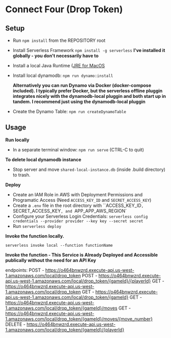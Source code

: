 # Connect Four (Drop Token)

## Setup

- Run `npm install` from the REPOSITORY root
- Install Serverless Framework `npm install -g serverless` **I've installed it globally - you don't necessarily have to**
- Install a local Java Runtime ([JRE for MacOS](https://docs.oracle.com/javase/9/install/installation-jdk-and-jre-macos.htm)
- Install local dynamodb: `npm run dynamo:install`

  **Alternatively you can run Dynamo via Docker (docker-compose included). I typically prefer Docker, but the serverless offline pluggin integrates nicely with the dynamodb-local pluggin and both start up in tandem. I recommend just using the dynamodb-local pluggin**

- Create the Dynamo Table: `npm run createDynamoTable`

## Usage

**Run locally**

- In a separate terminal window: `npm run serve` (CTRL-C to quit)

**To delete local dynamodb instance**

- Stop server and move `shared-local-instance.db` (inside .build directory) to trash.

**Deploy**

- Create an IAM Role in AWS with Deployment Permissions and Programatic Access (Need `ACCESS_KEY_ID` and `SECRET_ACCESS_KEY`)
- Create a `.env` file in the root directory with ``ACCESS_KEY_ID`, `SECRET_ACCESS_KEY`, and `APP_APP_AWS_REGION`
- Configure your Serverless Login Credentials: `serverless config credentials --provider provider --key key --secret secret`
- Run `serverless deploy`

**Invoke the function locally.**

```
serverless invoke local --function functionName
```

**Invoke the function - This Service is Already Deployed and Accessible publically without the need for an API Key**

endpoints:
POST - https://o464bnwzrd.execute-api.us-west-1.amazonaws.com/local/drop_token
POST - https://o464bnwzrd.execute-api.us-west-1.amazonaws.com/local/drop_token/{gameId}/{playerId}
GET - https://o464bnwzrd.execute-api.us-west-1.amazonaws.com/local/drop_token
GET - https://o464bnwzrd.execute-api.us-west-1.amazonaws.com/local/drop_token/{gameId}
GET - https://o464bnwzrd.execute-api.us-west-1.amazonaws.com/local/drop_token/{gameId}/moves
GET - https://o464bnwzrd.execute-api.us-west-1.amazonaws.com/local/drop_token/{gameId}/moves/{move_number}
DELETE - https://o464bnwzrd.execute-api.us-west-1.amazonaws.com/local/drop_token/{gameId}/{playerId}

